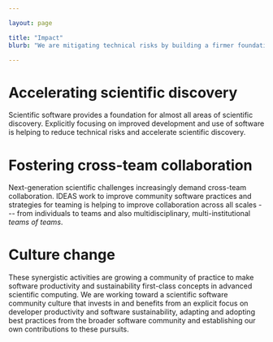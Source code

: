 ```yaml
---

layout: page

title: "Impact"
blurb: "We are mitigating technical risks by building a firmer foundation for reproducible, sustainable science."

---
```





<!-- Page Content -->
<!-- ---------------------------------------------------------------------- -->

# Accelerating scientific discovery

Scientific software provides a foundation for almost all areas of scientific discovery. Explicitly focusing on improved development and use of software is helping to reduce technical risks and accelerate scientific discovery. 


# Fostering cross-team collaboration

Next-generation scientific challenges increasingly demand cross-team collaboration.  IDEAS work to improve community software practices and strategies for teaming is helping to improve collaboration across all scales --- from individuals to teams and also multidisciplinary, multi-institutional *teams of teams*.  

# Culture change

These synergistic activities are growing a community of practice to make software productivity and sustainability first-class concepts in advanced scientific computing. We are working toward a scientific software community culture that invests in and benefits from an explicit focus on developer productivity and software sustainability, adapting and adopting best practices from the broader software community and establishing our own contributions to these pursuits. 
